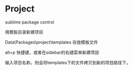 # Project
sublime package control 

用模板目录新建项目

Data\Packages\project\templates 存放模板文件

alt+p 快捷键，或者在sidebar的右键菜单新建项目

输入项目名称，则会将templates下的文件拷贝到新的项目路径下。
